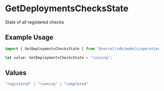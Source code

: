 # GetDeploymentsChecksState

State of all registered checks

## Example Usage

```typescript
import { GetDeploymentsChecksState } from "@vercel/sdk/models/operations";

let value: GetDeploymentsChecksState = "running";
```

## Values

```typescript
"registered" | "running" | "completed"
```